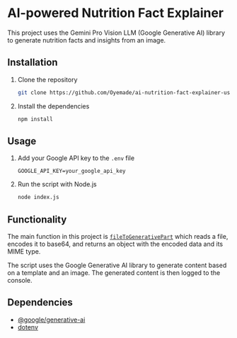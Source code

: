 # AI-powered Nutrition Fact Explainer

This project uses the Gemini Pro Vision LLM (Google Generative AI) library to generate nutrition facts and insights from an image.

## Installation

1. Clone the repository
   ```sh
   git clone https://github.com/Oyemade/ai-nutrition-fact-explainer-using-gemini-pro-vision-llm
   ```
2. Install the dependencies
   ```sh
   npm install
   ```

## Usage

1. Add your Google API key to the `.env` file
   ```env
   GOOGLE_API_KEY=your_google_api_key
   ```
2. Run the script with Node.js
   ```sh
   node index.js
   ```

## Functionality

The main function in this project is [`fileToGenerativePart`](index.js) which reads a file, encodes it to base64, and returns an object with the encoded data and its MIME type.

The script uses the Google Generative AI library to generate content based on a template and an image. The generated content is then logged to the console.

## Dependencies

- [@google/generative-ai](https://www.npmjs.com/package/@google/generative-ai)
- [dotenv](https://www.npmjs.com/package/dotenv)
